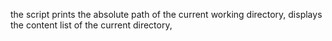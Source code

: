 the script prints the absolute path of the current working directory, displays the content list of the current directory,
